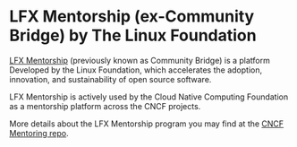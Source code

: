 # LFX Mentorship (ex-Community Bridge) by The Linux Foundation

[LFX Mentorship](https://lfx.linuxfoundation.org/tools/mentorship/) (previously known as Community Bridge) is a platform Developed by the Linux Foundation, which accelerates the adoption, innovation, and sustainability of open source software.

LFX Mentorship is actively used by the Cloud Native Computing Foundation as a mentorship platform across the CNCF projects.

More details about the LFX Mentorship program you may find at the [CNCF Mentoring repo](https://github.com/cncf/mentoring/blob/main/programs/lfx-mentorship/README.md).
